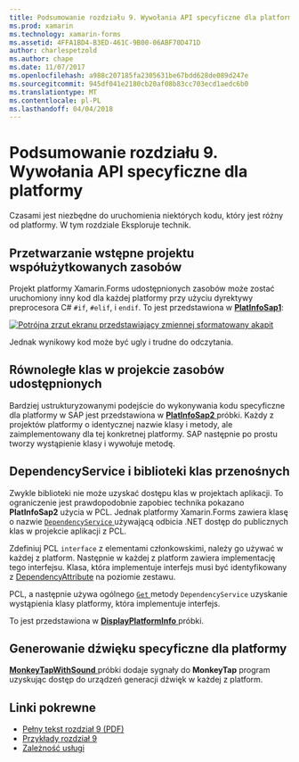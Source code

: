 ```yaml
---
title: Podsumowanie rozdziału 9. Wywołania API specyficzne dla platformy
ms.prod: xamarin
ms.technology: xamarin-forms
ms.assetid: 4FFA1BD4-B3ED-461C-9B00-06ABF70D471D
author: charlespetzold
ms.author: chape
ms.date: 11/07/2017
ms.openlocfilehash: a988c207185fa2305631be67bdd628de089d247e
ms.sourcegitcommit: 945df041e2180cb20af08b83cc703ecd1aedc6b0
ms.translationtype: MT
ms.contentlocale: pl-PL
ms.lasthandoff: 04/04/2018
---
```

# <a name="summary-of-chapter-9-platform-specific-api-calls"></a>Podsumowanie rozdziału 9. Wywołania API specyficzne dla platformy

Czasami jest niezbędne do uruchomienia niektórych kodu, który jest różny od platformy. W tym rozdziale Eksploruje technik.

## <a name="preprocessing-in-the-shared-asset-project"></a>Przetwarzanie wstępne projektu współużytkowanych zasobów

Projekt platformy Xamarin.Forms udostępnionych zasobów może zostać uruchomiony inny kod dla każdej platformy przy użyciu dyrektywy preprocesora C# `#if`, `#elif`, i `endif`. To jest przedstawiona w [ **PlatInfoSap1**](https://github.com/xamarin/xamarin-forms-book-samples/tree/master/Chapter09/PlatInfoSap1):

[![Potrójna zrzut ekranu przedstawiający zmiennej sformatowany akapit](images/ch09fg01-small.png "Model urządzenia i systemu operacyjnego")](images/ch09fg01-large.png#lightbox "Model urządzenia i systemu operacyjnego")

Jednak wynikowy kod może być ugly i trudne do odczytania.

## <a name="parallel-classes-in-the-shared-asset-project"></a>Równoległe klas w projekcie zasobów udostępnionych

Bardziej ustrukturyzowanymi podejście do wykonywania kodu specyficzne dla platformy w SAP jest przedstawiona w [ **PlatInfoSap2** ](https://github.com/xamarin/xamarin-forms-book-samples/tree/master/Chapter09/PlatInfoSap2) próbki. Każdy z projektów platformy o identycznej nazwie klasy i metody, ale zaimplementowany dla tej konkretnej platformy. SAP następnie po prostu tworzy wystąpienie klasy i wywołuje metodę.

## <a name="dependencyservice-and-the-portable-class-library"></a>DependencyService i biblioteki klas przenośnych

Zwykle biblioteki nie może uzyskać dostępu klas w projektach aplikacji. To ograniczenie jest prawdopodobnie zapobiec technika pokazano **PlatInfoSap2** użycia w PCL. Jednak platformy Xamarin.Forms zawiera klasę o nazwie [ `DependencyService` ](https://developer.xamarin.com/api/type/Xamarin.Forms.DependencyService/) używającą odbicia .NET dostęp do publicznych klas w projekcie aplikacji z PCL.

Zdefiniuj PCL `interface` z elementami członkowskimi, należy go używać w każdej z platform. Następnie w każdej z platform zawiera implementację tego interfejsu. Klasa, która implementuje interfejs musi być identyfikowany z [DependencyAttribute](https://developer.xamarin.com/api/type/Xamarin.Forms.DependencyAttribute/) na poziomie zestawu.

PCL, a następnie używa ogólnego [ `Get` ](https://developer.xamarin.com/api/member/Xamarin.Forms.DependencyService.Get{T}/p/Xamarin.Forms.DependencyFetchTarget/) metody `DependencyService` uzyskanie wystąpienia klasy platformy, która implementuje interfejs.

To jest przedstawiona w [ **DisplayPlatformInfo** ](https://github.com/xamarin/xamarin-forms-book-samples/tree/master/Chapter09/DisplayPlatformInfo) próbki.

## <a name="platform-specific-sound-generation"></a>Generowanie dźwięku specyficzne dla platformy

[ **MonkeyTapWithSound** ](https://github.com/xamarin/xamarin-forms-book-samples/tree/master/Chapter09/MonkeyTapWithSound) próbki dodaje sygnały do **MonkeyTap** program uzyskując dostęp do urządzeń generacji dźwięk w każdej z platform.



## <a name="related-links"></a>Linki pokrewne

- [Pełny tekst rozdział 9 (PDF)](https://download.xamarin.com/developer/xamarin-forms-book/XamarinFormsBook-Ch09-Apr2016.pdf)
- [Przykłady rozdział 9](https://github.com/xamarin/xamarin-forms-book-samples/tree/master/Chapter09)
- [Zależność usługi](~/xamarin-forms/app-fundamentals/dependency-service/index.md)
